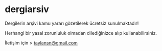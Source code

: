 # dergiarsiv
Dergilerin arşivi kamu yararı gözetilerek ücretsiz sunulmaktadır! 

Herhangi bir yasal zorunluluk olmadan dilediğinizce alıp kullanabilirsiniz. 

İletişim için > taylansn@gmail.com
